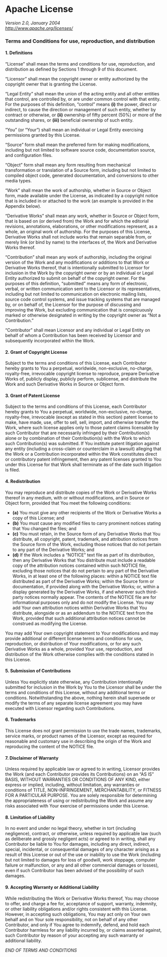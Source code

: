 Apache License
==============

_Version 2.0, January 2004_  
_<http://www.apache.org/licenses/>_

### Terms and Conditions for use, reproduction, and distribution

#### 1. Definitions

“License” shall mean the terms and conditions for use, reproduction,
and distribution as defined by Sections 1 through 9 of this document.

“Licensor” shall mean the copyright owner or entity authorized by the
copyright owner that is granting the License.

“Legal Entity” shall mean the union of the acting entity and all other
entities that control, are controlled by, or are under common control
with that entity.  For the purposes of this definition, “control”
means **(i)** the power, direct or indirect, to cause the direction or
management of such entity, whether by contract or otherwise, or
**(ii)** ownership of fifty percent (50%) or more of the outstanding
shares, or **(iii)** beneficial ownership of such entity.

“You” (or “Your”) shall mean an individual or Legal Entity exercising
permissions granted by this License.

“Source” form shall mean the preferred form for making modifications,
including but not limited to software source code, documentation
source, and configuration files.

“Object” form shall mean any form resulting from mechanical
transformation or translation of a Source form, including but not
limited to compiled object code, generated documentation, and
conversions to other media types.

“Work” shall mean the work of authorship, whether in Source or Object
form, made available under the License, as indicated by a copyright
notice that is included in or attached to the work (an example is
provided in the Appendix below).

“Derivative Works” shall mean any work, whether in Source or Object
form, that is based on (or derived from) the Work and for which the
editorial revisions, annotations, elaborations, or other modifications
represent, as a whole, an original work of authorship. For the
purposes of this License, Derivative Works shall not include works
that remain separable from, or merely link (or bind by name) to the
interfaces of, the Work and Derivative Works thereof.

“Contribution” shall mean any work of authorship, including the
original version of the Work and any modifications or additions to
that Work or Derivative Works thereof, that is intentionally submitted
to Licensor for inclusion in the Work by the copyright owner or by an
individual or Legal Entity authorized to submit on behalf of the
copyright owner. For the purposes of this definition, “submitted”
means any form of electronic, verbal, or written communication sent to
the Licensor or its representatives, including but not limited to
communication on electronic mailing lists, source code control
systems, and issue tracking systems that are managed by, or on behalf
of, the Licensor for the purpose of discussing and improving the Work,
but excluding communication that is conspicuously marked or otherwise
designated in writing by the copyright owner as “Not a Contribution.”

“Contributor” shall mean Licensor and any individual or Legal Entity
on behalf of whom a Contribution has been received by Licensor and
subsequently incorporated within the Work.

#### 2. Grant of Copyright License

Subject to the terms and conditions of this License, each Contributor
hereby grants to You a perpetual, worldwide, non-exclusive, no-charge,
royalty-free, irrevocable copyright license to reproduce, prepare
Derivative Works of, publicly display, publicly perform, sublicense,
and distribute the Work and such Derivative Works in Source or Object
form.

#### 3. Grant of Patent License

Subject to the terms and conditions of this License, each Contributor
hereby grants to You a perpetual, worldwide, non-exclusive, no-charge,
royalty-free, irrevocable (except as stated in this section) patent
license to make, have made, use, offer to sell, sell, import, and
otherwise transfer the Work, where such license applies only to those
patent claims licensable by such Contributor that are necessarily
infringed by their Contribution(s) alone or by combination of their
Contribution(s) with the Work to which such Contribution(s) was
submitted. If You institute patent litigation against any entity
(including a cross-claim or counterclaim in a lawsuit) alleging that
the Work or a Contribution incorporated within the Work constitutes
direct or contributory patent infringement, then any patent licenses
granted to You under this License for that Work shall terminate as of
the date such litigation is filed.

#### 4. Redistribution

You may reproduce and distribute copies of the Work or Derivative
Works thereof in any medium, with or without modifications, and in
Source or Object form, provided that You meet the following
conditions:

* **(a)** You must give any other recipients of the Work or Derivative
  Works a copy of this License; and
* **(b)** You must cause any modified files to carry prominent notices
  stating that You changed the files; and
* **(c)** You must retain, in the Source form of any Derivative Works
  that You distribute, all copyright, patent, trademark, and
  attribution notices from the Source form of the Work, excluding
  those notices that do not pertain to any part of the Derivative
  Works; and
* **(d)** If the Work includes a “NOTICE” text file as part of its
  distribution, then any Derivative Works that You distribute must
  include a readable copy of the attribution notices contained within
  such NOTICE file, excluding those notices that do not pertain to any
  part of the Derivative Works, in at least one of the following
  places: within a NOTICE text file distributed as part of the
  Derivative Works; within the Source form or documentation, if
  provided along with the Derivative Works; or, within a display
  generated by the Derivative Works, if and wherever such third-party
  notices normally appear. The contents of the NOTICE file are for
  informational purposes only and do not modify the License. You may
  add Your own attribution notices within Derivative Works that You
  distribute, alongside or as an addendum to the NOTICE text from the
  Work, provided that such additional attribution notices cannot be
  construed as modifying the License.

You may add Your own copyright statement to Your modifications and may
provide additional or different license terms and conditions for use,
reproduction, or distribution of Your modifications, or for any such
Derivative Works as a whole, provided Your use, reproduction, and
distribution of the Work otherwise complies with the conditions stated
in this License.

#### 5. Submission of Contributions

Unless You explicitly state otherwise, any Contribution intentionally
submitted for inclusion in the Work by You to the Licensor shall be
under the terms and conditions of this License, without any additional
terms or conditions.  Notwithstanding the above, nothing herein shall
supersede or modify the terms of any separate license agreement you
may have executed with Licensor regarding such Contributions.

#### 6. Trademarks

This License does not grant permission to use the trade names,
trademarks, service marks, or product names of the Licensor, except as
required for reasonable and customary use in describing the origin of
the Work and reproducing the content of the NOTICE file.

#### 7. Disclaimer of Warranty

Unless required by applicable law or agreed to in writing, Licensor
provides the Work (and each Contributor provides its Contributions) on
an “AS IS” BASIS, WITHOUT WARRANTIES OR CONDITIONS OF ANY KIND, either
express or implied, including, without limitation, any warranties or
conditions of TITLE, NON-INFRINGEMENT, MERCHANTABILITY, or FITNESS FOR
A PARTICULAR PURPOSE. You are solely responsible for determining the
appropriateness of using or redistributing the Work and assume any
risks associated with Your exercise of permissions under this License.

#### 8. Limitation of Liability

In no event and under no legal theory, whether in tort (including
negligence), contract, or otherwise, unless required by applicable law
(such as deliberate and grossly negligent acts) or agreed to in
writing, shall any Contributor be liable to You for damages, including
any direct, indirect, special, incidental, or consequential damages of
any character arising as a result of this License or out of the use or
inability to use the Work (including but not limited to damages for
loss of goodwill, work stoppage, computer failure or malfunction, or
any and all other commercial damages or losses), even if such
Contributor has been advised of the possibility of such damages.

#### 9. Accepting Warranty or Additional Liability

While redistributing the Work or Derivative Works thereof, You may
choose to offer, and charge a fee for, acceptance of support,
warranty, indemnity, or other liability obligations and/or rights
consistent with this License. However, in accepting such obligations,
You may act only on Your own behalf and on Your sole responsibility,
not on behalf of any other Contributor, and only if You agree to
indemnify, defend, and hold each Contributor harmless for any
liability incurred by, or claims asserted against, such Contributor by
reason of your accepting any such warranty or additional liability.

_END OF TERMS AND CONDITIONS_
